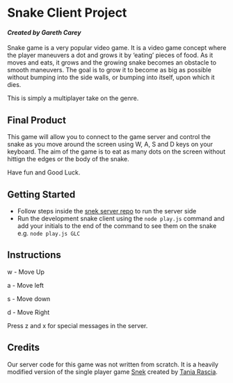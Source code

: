 # Snake Client Project

#### *Created by Gareth Carey*

Snake game is a very popular video game. It is a video game concept where the player maneuvers a dot and grows it by ‘eating’ pieces of food. As it moves and eats, it grows and the growing snake becomes an obstacle to smooth maneuvers. The goal is to grow it to become as big as possible without bumping into the side walls, or bumping into itself, upon which it dies.

This is simply a multiplayer take on the genre.

## Final Product

This game will allow you to connect to the game server and control the snake as you move around the screen using W, A, S and D keys on your keyboard. The aim of the game is to eat as many dots on the screen without hittign the edges or the body of the snake.

Have fun and Good Luck.

## Getting Started

- Follow steps inside the [snek server repo](https://github.com/taniarascia/snek) to run the server side
- Run the development snake client using the `node play.js` command and add your initials to the end of the command to see them on the snake e.g. `node play.js GLC`

## Instructions

w - Move Up

a - Move left

s - Move down

d - Move Right

Press z and x for special messages in the server.

## Credits

Our server code for this game was not written from scratch. It is a heavily modified version of the single player game [Snek](https://github.com/taniarascia/snek) created by [Tania Rascia](https://github.com/taniarascia).
